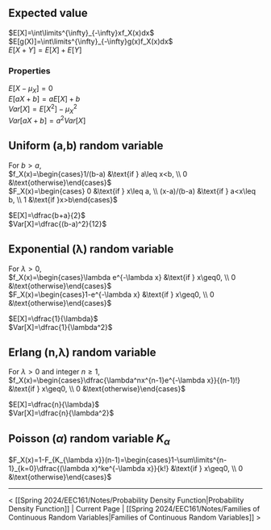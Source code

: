## Expected value
$E[X]=\int\limits^{\infty}_{-\infty}xf_X(x)dx$  
$E[g(X)]=\int\limits^{\infty}_{-\infty}g(x)f_X(x)dx$  
$E[X+Y]=E[X]+E[Y]$  
### Properties
$E[X-\mu_X]=0$  
$E[aX+b]=aE[X]+b$  
$Var[X]=E[X^2]-\mu^2_X$  
$Var[aX+b]=a^2Var[X]$  
## Uniform (a,b) random variable
For $b>a$,  
$f_X(x)=\begin{cases}1/(b-a) &\text{if } a\leq x<b, \\ 0 &\text{otherwise}\end{cases}$  
$F_X(x)=\begin{cases} 0 &\text{if } x\leq a, \\ (x-a)/(b-a) &\text{if } a<x\leq b, \\ 1 &\text{if }x>b\end{cases}$

$E[X]=\dfrac{b+a}{2}$  
$Var[X]=\dfrac{(b-a)^2}{12}$
## Exponential (λ) random variable
For $\lambda>0$,  
$f_X(x)=\begin{cases}\lambda e^{-\lambda x} &\text{if } x\geq0, \\ 0 &\text{otherwise}\end{cases}$  
$F_X(x)=\begin{cases}1-e^{-\lambda x} &\text{if } x\geq0, \\ 0 &\text{otherwise}\end{cases}$

$E[X]=\dfrac{1}{\lambda}$  
$Var[X]=\dfrac{1}{\lambda^2}$
## Erlang (n,λ) random variable
For $\lambda>0$ and integer $n\geq1$,  
$f_X(x)=\begin{cases}\dfrac{\lambda^nx^{n-1}e^{-\lambda x}}{(n-1)!} &\text{if } x\geq0, \\ 0 &\text{otherwise}\end{cases}$

$E[X]=\dfrac{n}{\lambda}$  
$Var[X]=\dfrac{n}{\lambda^2}$
## Poisson ($\alpha$) random variable $K_\alpha$ 
$F_X(x)=1-F_{K_{\lambda x}}(n-1)=\begin{cases}1-\sum\limits^{n-1}_{k=0}\dfrac{(\lambda x)^ke^{-\lambda x}}{k!} &\text{if } x\geq0, \\ 0 &\text{otherwise}\end{cases}$

___

< [[Spring 2024/EEC161/Notes/Probability Density Function|Probability Density Function]] | Current Page | [[Spring 2024/EEC161/Notes/Families of Continuous Random Variables|Families of Continuous Random Variables]] >